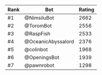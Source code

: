 Rank|Bot|Rating
---|---|---
#1|@NimsiluBot|2662
#2|@ToromBot|2556
#3|@RaspFish|2533
#4|@OceanicAbyssalord|2376
#5|@colinbot|1968
#6|@OpeningsBot|1939
#7|@pawnrobot|1298
